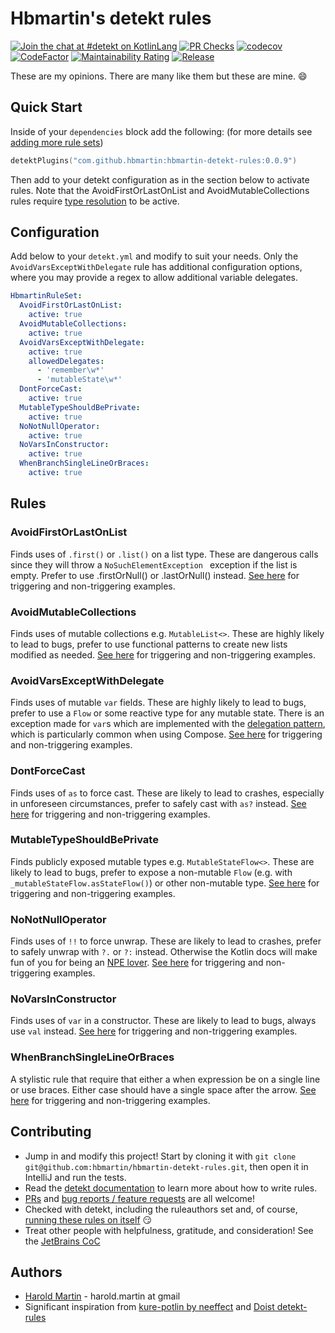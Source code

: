 # Hbmartin's detekt rules

[![Join the chat at #detekt on KotlinLang](https://img.shields.io/badge/%23detekt-slack-red.svg?logo=slack)](https://kotlinlang.slack.com/archives/C88E12QH4)
[![PR Checks](https://github.com/hbmartin/hbmartin-detekt-rules/actions/workflows/pre-merge.yml/badge.svg)](https://github.com/hbmartin/hbmartin-detekt-rules/actions/workflows/pre-merge.yml)
[![codecov](https://codecov.io/github/hbmartin/hbmartin-detekt-rules/branch/main/graph/badge.svg?token=5CIMCMO3K3)](https://codecov.io/github/hbmartin/hbmartin-detekt-rules)
[![CodeFactor](https://www.codefactor.io/repository/github/hbmartin/hbmartin-detekt-rules/badge)](https://www.codefactor.io/repository/github/hbmartin/hbmartin-detekt-rules)
[![Maintainability Rating](https://sonarcloud.io/api/project_badges/measure?project=hbmartin_hbmartin-detekt-rules&metric=sqale_rating)](https://sonarcloud.io/dashboard?id=hbmartin_intellij-build-webhook-notifier)
[![Release](https://jitpack.io/v/hbmartin/hbmartin-detekt-rules.svg)](https://jitpack.io/#hbmartin/hbmartin-detekt-rules)


These are my opinions. There are many like them but these are mine. 😄

## Quick Start

Inside of your `dependencies` block add the following: (for more details see [adding more rule sets](https://github.com/detekt/detekt#adding-more-rule-sets))
```kotlin 
detektPlugins("com.github.hbmartin:hbmartin-detekt-rules:0.0.9")
```

Then add to your detekt configuration as in the section below to activate rules. Note that the AvoidFirstOrLastOnList and AvoidMutableCollections rules require [type resolution](https://detekt.dev/docs/gettingstarted/type-resolution) to be active.

## Configuration

Add below to your `detekt.yml` and modify to suit your needs. Only the `AvoidVarsExceptWithDelegate` rule has additional configuration options, where you may provide a regex to allow additional variable delegates. 

```yaml
HbmartinRuleSet:
  AvoidFirstOrLastOnList:
    active: true
  AvoidMutableCollections:
    active: true
  AvoidVarsExceptWithDelegate:
    active: true
    allowedDelegates:
      - 'remember\w*'
      - 'mutableState\w*'
  DontForceCast:
    active: true
  MutableTypeShouldBePrivate:
    active: true
  NoNotNullOperator:
    active: true
  NoVarsInConstructor:
    active: true
  WhenBranchSingleLineOrBraces:
    active: true
```

## Rules

### AvoidFirstOrLastOnList

Finds uses of `.first()` or `.list()` on a list type. These are dangerous calls since they will throw a `NoSuchElementException ` exception  if the list is empty. Prefer to use .firstOrNull() or .lastOrNull() instead. [See here](https://github.com/hbmartin/hbmartin-detekt-rules/blob/main/src/test/kotlin/me/haroldmartin/detektrules/AvoidFirstOrLastOnListTest.kt) for triggering and non-triggering examples. 

### AvoidMutableCollections

Finds uses of mutable collections e.g. `MutableList<>`. These are highly likely to lead to bugs, prefer to use functional patterns to create new lists modified as needed. [See here](https://github.com/hbmartin/hbmartin-detekt-rules/blob/main/src/test/kotlin/me/haroldmartin/detektrules/AvoidMutableCollectionsTest.kt) for triggering and non-triggering examples.

### AvoidVarsExceptWithDelegate

Finds uses of mutable `var` fields. These are highly likely to lead to bugs, prefer to use a `Flow` or some reactive type for any mutable state. There is an exception made for `var`s which are implemented with the [delegation pattern](https://kotlinlang.org/docs/delegation.html), which is particularly common when using Compose. [See here](https://github.com/hbmartin/hbmartin-detekt-rules/blob/main/src/test/kotlin/me/haroldmartin/detektrules/AvoidVarsExceptWithDelegateTest.kt) for triggering and non-triggering examples.

### DontForceCast

Finds uses of `as` to force cast. These are likely to lead to crashes, especially in unforeseen circumstances, prefer to safely cast with `as?` instead. [See here](https://github.com/hbmartin/hbmartin-detekt-rules/blob/main/src/test/kotlin/me/haroldmartin/detektrules/DontForceCastTest.kt) for triggering and non-triggering examples.

### MutableTypeShouldBePrivate

Finds publicly exposed mutable types e.g. `MutableStateFlow<>`. These are likely to lead to bugs, prefer to expose a non-mutable `Flow` (e.g. with `_mutableStateFlow.asStateFlow()`) or other non-mutable type. [See here](https://github.com/hbmartin/hbmartin-detekt-rules/blob/main/src/test/kotlin/me/haroldmartin/detektrules/MutableTypeShouldBePrivateTest.kt) for triggering and non-triggering examples.

### NoNotNullOperator

Finds uses of `!!` to force unwrap. These are likely to lead to crashes, prefer to safely unwrap with `?.` or `?:` instead. Otherwise the Kotlin docs will make fun of you for being an [NPE lover](https://kotlinlang.org/docs/null-safety.html#the-operator). [See here](https://github.com/hbmartin/hbmartin-detekt-rules/blob/main/src/test/kotlin/me/haroldmartin/detektrules/NoNotNullOperatorTest.kt) for triggering and non-triggering examples.

### NoVarsInConstructor

Finds uses of `var` in a constructor. These are likely to lead to bugs, always use `val` instead. [See here](https://github.com/hbmartin/hbmartin-detekt-rules/blob/main/src/test/kotlin/me/haroldmartin/detektrules/NoVarsInConstructorTest.kt) for triggering and non-triggering examples.

### WhenBranchSingleLineOrBraces

A stylistic rule that require that either a when expression be on a single line or use braces. Either case should have a single space after the arrow. [See here](https://github.com/hbmartin/hbmartin-detekt-rules/blob/main/src/test/kotlin/me/haroldmartin/detektrules/WhenBranchSingleLineOrBracesTest.kt) for triggering and non-triggering examples.

## Contributing

* Jump in and modify this project! Start by cloning it with `git clone git@github.com:hbmartin/hbmartin-detekt-rules.git`, then open it in IntelliJ and run the tests.
* Read the [detekt documentation](https://detekt.dev/docs/introduction/extensions/) to learn more about how to write rules.
* [PRs](https://github.com/hbmartin/hbmartin-detekt-rules/pulls) and [bug reports / feature requests](https://github.com/hbmartin/hbmartin-detekt-rules/issues) are all welcome!
* Checked with detekt, including the ruleauthors set and, of course, [running these rules on itself](https://github.com/hbmartin/hbmartin-detekt-rules/blob/main/build.gradle.kts#L20) 😏
* Treat other people with helpfulness, gratitude, and consideration! See the [JetBrains CoC](https://confluence.jetbrains.com/display/ALL/JetBrains+Open+Source+and+Community+Code+of+Conduct)

## Authors

* [Harold Martin](https://www.linkedin.com/in/harold-martin-98526971/) - harold.martin at gmail
* Significant inspiration from [kure-potlin by neeffect](https://github.com/neeffect/kure-potlin) and [Doist detekt-rules](https://github.com/Doist/detekt-rules)

